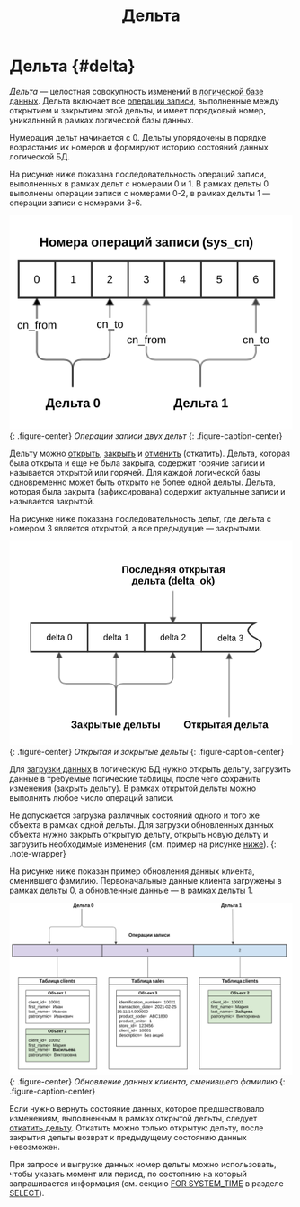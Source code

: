 ﻿---
layout: default
title: Дельта
nav_order: 13
parent: Основные понятия
grand_parent: Обзор понятий, компонентов и связей
has_children: false
has_toc: false
---

# Дельта {#delta}

_Дельта_ — целостная совокупность изменений в [логической базе данных](../logical_db/logical_db.md). 
Дельта включает все [операции записи](../write_operation/write_operation.md), выполненные между открытием и 
закрытием этой дельты, и имеет порядковый номер, уникальный в рамках логической базы данных.

Нумерация дельт начинается с 0. Дельты упорядочены в порядке возрастания их номеров и формируют историю 
состояний данных логической БД.

На рисунке ниже показана последовательность операций записи, выполненных в рамках дельт с номерами 0 и 1. 
В рамках дельты 0 выполнены операции записи с номерами 0-2, в рамках дельты 1 — операции записи с номерами 3-6.

![](delta_operations.svg)
{: .figure-center}
*Операции записи двух дельт*
{: .figure-caption-center}

Дельту можно [открыть](../../../reference/sql_plus_requests/BEGIN_DELTA/BEGIN_DELTA.md), 
[закрыть](../../../reference/sql_plus_requests/COMMIT_DELTA/COMMIT_DELTA.md) и 
[отменить](../../../reference/sql_plus_requests/ROLLBACK_DELTA/ROLLBACK_DELTA.md) (откатить). 
Дельта, которая была открыта и еще не была закрыта, содержит горячие записи и называется открытой 
или горячей. Для каждой логической базы одновременно может быть открыто не более одной дельты. 
Дельта, которая была закрыта (зафиксирована) содержит актуальные записи и называется закрытой.

На рисунке ниже показана последовательность дельт, где дельта с номером 3 является открытой, а все 
предыдущие — закрытыми.

![](delta_types.svg)
{: .figure-center}
*Открытая и закрытые дельты*
{: .figure-caption-center}

Для [загрузки данных](../../../working_with_system/data_upload/data_upload.md) в логическую БД нужно открыть 
дельту, загрузить данные в требуемые логические таблицы, после чего сохранить изменения (закрыть дельту). 
В рамках открытой дельты можно выполнить любое число операций записи.

Не допускается загрузка различных состояний одного и того же объекта 
в рамках одной дельты. Для загрузки обновленных данных объекта нужно закрыть открытую дельту, открыть 
новую дельту и загрузить необходимые изменения (см. пример на рисунке [ниже](#img_data_update)).
{: .note-wrapper}

На рисунке ниже показан пример обновления данных клиента, сменившего фамилию. Первоначальные данные 
клиента загружены в рамках дельты 0, а обновленные данные — в рамках дельты 1.

<a id="img_data_update"></a>
![](data_update.svg)
{: .figure-center}
*Обновление данных клиента, сменившего фамилию*
{: .figure-caption-center}

Если нужно вернуть состояние данных, которое предшествовало изменениям, выполненным в рамках открытой 
дельты, следует [откатить дельту](../../../reference/sql_plus_requests/ROLLBACK_DELTA/ROLLBACK_DELTA.md).
Откатить можно только открытую дельту, после закрытия дельты возврат к предыдущему состоянию данных невозможен.

При запросе и выгрузке данных номер дельты можно использовать, чтобы указать момент или период, 
по состоянию на который запрашивается информация (см. секцию [FOR SYSTEM_TIME](../../../reference/sql_plus_requests/SELECT/SELECT.md#for_system_time) 
в разделе [SELECT](../../../reference/sql_plus_requests/SELECT/SELECT.md)).
